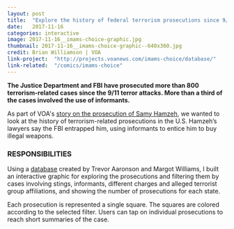 ```yaml
---
layout: post
title:  "Explore the history of federal terrorism prosecutions since 9/11"
date:   2017-11-16
categories: interactive
image: 2017-11-16__imams-choice-graphic.jpg
thumbnail: 2017-11-16__imams-choice-graphic--640x360.jpg
credit: Brian Williamson | VOA
link-project:  "http://projects.voanews.com/imams-choice/database/"
link-related:  "/comics/imams-choice"
---
```


**The Justice Department and FBI have prosecuted more than 800 terrorism-related cases since the 9/11 terror attacks. More than a third of the cases involved the use of informants.**

As part of VOA's [story on the prosecution of Samy Hamzeh](/comics/imams-choice), we wanted to look at the history of terrorism-related prosecutions in the U.S. Hamzeh’s lawyers say the FBI entrapped him, using informants to entice him to buy illegal weapons.

### RESPONSIBILITIES

Using a [database](https://github.com/firstlookmedia/trial-and-terror-data/) created by Trevor Aaronson and Margot Williams, I built an interactive graphic for exploring the prosecutions and filtering them by cases involving stings, informants, different charges and alleged terrorist group affiliations, and showing the number of prosecutions for each state. 

Each prosecution is represented a single square. The squares are colored according to the selected filter. Users can tap on individual prosecutions to reach short summaries of the case.


